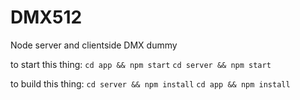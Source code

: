 DMX512
===========================
Node server and clientside DMX dummy

to start this thing:
`cd app && npm start`
`cd server && npm start`


to build this thing:
`cd server && npm install`
`cd app && npm install`
